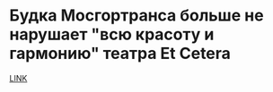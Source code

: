 # Будка Мосгортранса больше не нарушает "всю красоту и гармонию" театра Et Cetera



[LINK](https://varlamov.ru/2823427.html)